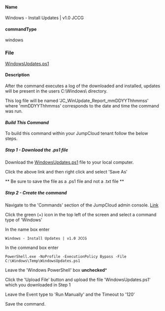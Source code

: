 #### Name

Windows - Install Updates | v1.0 JCCG

#### commandType

windows

### File

[WindowsUpdates.ps1](https://github.com/TheJumpCloud/support/blob/master/PowerShell/JumpCloud%20Commands%20Gallery/Files/WindowsUpdates.ps1)

#### Description

After the command executes a log of the downloaded and installed, updates will be present in the users C:\Windows\ directory.

This log file will be named 'JC_WinUpdate_Report_mmDDYYThhmmss' where 'mmDDYYThhmmss' corresponds to the date and time the command was run.

#### *Build This Command*

To build this command within your JumpCloud tenant follow the below steps.

##### Step 1 - Download the .ps1 file

Download the [WindowsUpdates.ps1](https://github.com/TheJumpCloud/support/blob/master/PowerShell/JumpCloud%20Commands%20Gallery/Files/WindowsUpdates.ps1)
file to your local computer. 

Click the above link and then right click and select 'Save As'

** Be sure to save the file as a .ps1 file and not a .txt file **

##### Step 2 - Create the command

Navigate to the 'Commands' section of the JumpCloud admin console. [Link](https://console.jumpcloud.com/#/commands)

Click the green (+) icon in the top left of the screen and select a command type of 'Windows'

In the name box enter
```
Windows - Install Updates | v1.0 JCCG

```

In the command box enter
```
PowerShell.exe -NoProfile -ExecutionPolicy Bypass -File C:\Windows\Temp\WindowsUpdates.ps1

```
Leave the 'Windows PowerShell' box **unchecked***

Click the 'Upload File' button and upload the file 'WindowsUpdates.ps1' which you downloaded in Step 1

Leave the Event type to 'Run Manually' and the Timeout to '120'

Save the command.


